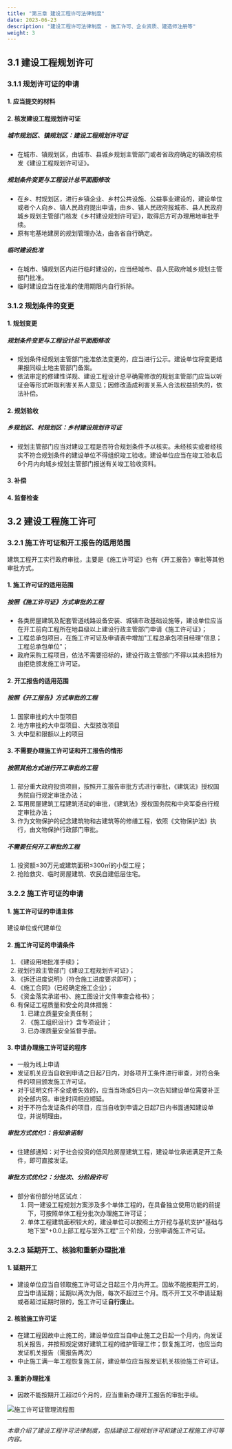 ```yaml
---
title: "第三章 建设工程许可法律制度"
date: 2023-06-23
description: "建设工程许可法律制度 - 施工许可、企业资质、建造师注册等"
weight: 3
---
```


## 3.1 建设工程规划许可

### 3.1.1 规划许可证的申请

#### 1. 应当提交的材料

#### 2. 核发建设工程规划许可证

##### 城市规划区、镇规划区：建设工程规划许可证

- 在城市、镇规划区，由城市、县城乡规划主管部门或者省政府确定的镇政府核发《建设工程规划许可证》。

##### 规划条件变更与工程设计总平面图修改

- 在乡、村规划区，进行乡镇企业、乡村公共设施、公益事业建设的，建设单位或者个人向乡、镇人民政府提出申请，由乡、镇人民政府报城市、县人民政府城乡规划主管部门核发《乡村建设规划许可证》，取得后方可办理用地审批手续。
- 原有宅基地建房的规划管理办法，由各省自行确定。

##### 临时建设批准

- 在城市、镇规划区内进行临时建设的，应当经城市、县人民政府城乡规划主管部门批准。
- 临时建设应当在批准的使用期限内自行拆除。

### 3.1.2 规划条件的变更

#### 1. 规划变更

##### 规划条件变更与工程设计总平面图修改

- 规划条件经规划主管部门批准依法变更的，应当进行公示。建设单位将变更结果报同级土地主管部门备案。
- 依法审定的修建性详规、建设工程设计总平确需修改的规划主管部门应当以听证会等形式听取利害关系人意见；因修改造成利害关系人合法权益损失的，依法补偿。

#### 2. 规划验收

##### 乡规划区、村规划区：乡村建设规划许可证

- 规划主管部门应当对建设工程是否符合规划条件予以核实。未经核实或者经核实不符合规划条件的建设单位不得组织竣工验收。建设单位应当在竣工验收后6个月内向城乡规划主管部门报送有关竣工验收资料。

#### 3. 补偿

#### 4. 监督检查

## 3.2 建设工程施工许可

### 3.2.1 施工许可证和开工报告的适用范围

建筑工程开工实行政府审批，主要是《施工许可证》也有《开工报告》审批等其他审批方式。

#### 1. 施工许可证的适用范围

##### 按照《施工许可证》方式审批的工程

- 各类房屋建筑及配套管道线路设备安装、城镇市政基础设施等，建设单位应当在开工前向工程所在地县级以上建设行政主管部门申请《施工许可证》；
- 工程总承包项目，在施工许可证及申请表中增加"工程总承包项目经理"信息；工程总承包单位"；
- 政府采购工程项目，依法不需要招标的，建设行政主管部门不得以其未招标为由拒绝颁发施工许可证。

#### 2. 开工报告的适用范围

##### 按照《开工报告》方式审批的工程

1. 国家审批的大中型项目
2. 地方审批的大中型项目、大型技改项目
3. 大中型和限额以上的项目

#### 3. 不需要办理施工许可证和开工报告的情形

##### 按照其他方式进行开工审批的工程

1. 部分重大政府投资项目，按照开工报告审批方式进行审批，《建筑法》授权国务院自行规定审批办法；
2. 军用房屋建筑工程建筑活动的审批，《建筑法》授权国务院和中央军委自行规定审批办法；
3. 作为文物保护的纪念建筑物和古建筑等的修缮工程，依照《文物保护法》执行，由文物保护行政部门审批。

##### 不需要任何开工审批的工程

1. 投资额≤30万元或建筑面积≤300㎡的小型工程；
2. 抢险救灾、临时房屋建筑、农民自建低层住宅。

### 3.2.2 施工许可证的申请

#### 1. 施工许可证的申请主体

建设单位或代建单位

#### 2. 施工许可证的申请条件

1. 《建设用地批准手续》；
2. 规划行政主管部门《建设工程规划许可证》；
3. 《拆迁进度说明》（符合施工进度要求即可）；
4. 《施工合同》（已经确定施工企业)；
5. 《资金落实承诺书》、施工图设计文件审查合格书》；
6. 有保证工程质量和安全的具体措施：
	1. 已建立质量安全责任制；
	2. 《施工组织设计》含专项设计；
	3. 已办理质量安全监督手册。

#### 3. 申请办理施工许可证的程序

- 一般为线上申请
- 发证机关应当自收到申请之日起7日内，对各项开工条件进行审查，对符合条件的项目颁发施工许可证。
- 对于证明文件不全或者失效的，应当当场或5日内一次告知建设单位需要补正的全部内容。审批时间相应顺延。
- 对于不符合发证条件的项目，应当自收到申请之日起7日内书面通知建设单位，并说明理由。

##### 审批方式优化1：告知承诺制

- 住建部通知：对于社会投资的低风险房屋建筑工程，建设单位承诺满足开工条件，即可直接发证。

##### 审批方式优化2：分批次、分阶段许可

- 部分省份部分地区试点：
	1. 同一建设工程规划方案涉及多个单体工程的，在具备独立使用功能的前提下，可按照单体工程分批次办理施工许可证；
	2. 单体工程建筑面积较大的，建设单位可以按照土方开挖与基坑支护"基础与地下室"+0.0上部工程与室外工程"三个阶段，分别申请施工许可证。

### 3.2.3 延期开工、核验和重新办理批准

#### 1. 延期开工

- 建设单位应当自领取施工许可证之日起三个月内开工。因故不能按期开工的，应当申请延期；延期以两次为限，每次不超过三个月。既不开工又不申请延期或者超过延期时限的，施工许可证**自行废止**。

#### 2. 核验施工许可证

- 在建工程因故中止施工的，建设单位应当自中止施工之日起一个月内，向发证机关报告，并按照规定做好建筑工程的维护管理工作；恢复施工时，也应当向发证机关报告（需报告两次）
- 中止施工满一年工程恢复施工前，建设单位应当报发证机关核验施工许可证。

#### 3. 重新办理批准

- 因故不能按期开工超过6个月的，应当重新办理开工报告的审批手续。

![施工许可证管理流程图](../attachments/224442999a774d8e932b374eacfdee5.png)

---

*本章介绍了建设工程许可法律制度，包括建设工程规划许可和建设工程施工许可等内容。*

